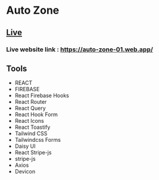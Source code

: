 # Auto Zone

## [Live](https://auto-zone-01.web.app/)

### Live website link : https://auto-zone-01.web.app/

## Tools

- REACT
- FIREBASE
- React Firebase Hooks
- React Router
- React Query
- React Hook Form
- React Icons
- React Toastify
- Tailwind CSS
- Tailwindcss Forms
- Daisy UI
- React Stripe-js
- stripe-js
- Axios
- Devicon

